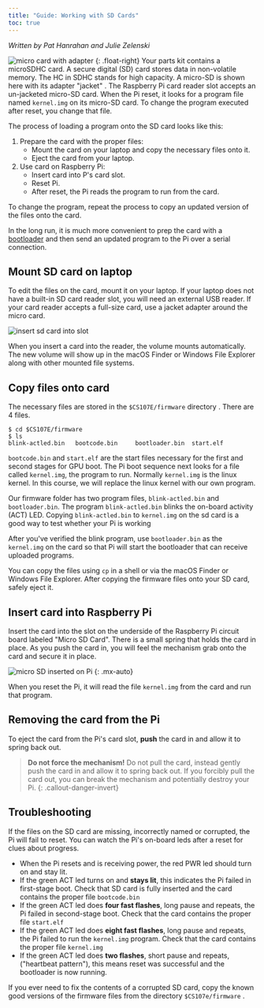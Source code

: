 ```yaml
---
title: "Guide: Working with SD Cards"
toc: true
---
```


*Written by Pat Hanrahan and Julie Zelenski*

![micro card with adapter](../images/sd.kingston.jpg)
{: .float-right}
Your parts kit contains a microSDHC card. A secure digital (SD) card
stores data in non-volatile memory. The HC in SDHC stands for high
capacity. A micro-SD is shown here with its adapter "jacket" . The Raspberry Pi card reader slot accepts an un-jacketed micro-SD card. When the Pi reset, it looks for a program file named `kernel.img` on its micro-SD card. To change the program executed after reset, you change that file. 

The process of loading a program onto the SD card looks like this:

1. Prepare the card with the proper files:
    - Mount the card on your laptop and copy the necessary files onto it. 
    - Eject the card from your laptop.
2. Use card on Raspberry Pi:
    - Insert card into P's card slot. 
    - Reset Pi.
    - After reset, the Pi reads the program to run from the card.

To change the program, repeat the process to copy an updated version of the files onto the card. 

In the long run, it is much more convenient to prep the card with a [bootloader](/guides/bootloader) and then send an updated program to the Pi over a serial connection.

## Mount SD card on laptop
To edit the files on the card, mount it on your laptop. If your laptop does not have a built-in SD card reader slot, you will need an external USB reader. If your card reader accepts a full-size card, use a jacket adapter around the micro card.

![insert sd card into slot](../images/sd.mac.jpg)

When you insert a card into the reader, the volume mounts automatically. The new volume will show up in the macOS Finder or Windows File Explorer along with other mounted file systems.

## Copy files onto card
The necessary files are stored in the `$CS107E/firmware` directory . There are 4 files.

```console
$ cd $CS107E/firmware
$ ls
blink-actled.bin   bootcode.bin     bootloader.bin  start.elf
```

`bootcode.bin` and `start.elf` are the start files necessary for the first and second stages for GPU boot. The Pi boot sequence next looks for a file called `kernel.img`, the program to run. Normally `kernel.img` is the linux kernel. In this course, we will replace the linux kernel with our own program.

Our firmware folder has two program files, `blink-actled.bin` and
`bootloader.bin`.  The program `blink-actled.bin`
blinks the on-board activity (ACT) LED.  Copying `blink-actled.bin`
to `kernel.img` on the sd card is a good way to test whether your Pi is working

After you've verified the blink program, use `bootloader.bin` as the `kernel.img` on the card so that Pi will start the bootloader that can receive uploaded programs. 

You can copy the files using `cp` in a shell or via the macOS Finder or Windows File Explorer. After copying the firmware files onto your SD card, safely eject it.

## Insert card into Raspberry Pi
Insert the card into the slot on the underside of the Raspberry Pi circuit board labeled "Micro SD Card". There is a small spring that holds the card in place. As you push the card in, you will feel the mechanism grab onto the card and secure it in place.

![micro SD inserted on Pi](../images/sd.pi.jpg)
{: .mx-auto}

When you reset the Pi, it will read the file `kernel.img` from the card and run that program.

## Removing the card from the Pi
To eject the card from the Pi's card slot, __push__ the card in and allow it to spring back out.

>**Do not force the mechanism!** Do not pull the card, instead gently push the card in and allow it to spring back out. If you forcibly pull the card out, you can break the mechanism and potentially destroy your Pi.
{: .callout-danger-invert}

## Troubleshooting

If the files on the SD card are missing, incorrectly named or corrupted, the Pi will fail to reset. You can watch the Pi's on-board leds after a reset for clues about progress.  
- When the Pi resets and is receiving power, the red PWR led should turn on and stay lit.
- If the green ACT led turns on and __stays lit__, this indicates the Pi failed in first-stage boot. Check that SD card is fully inserted and the card contains the proper file `bootcode.bin`
- If the green ACT led does __four fast flashes__, long pause and repeats, the Pi failed in second-stage boot. Check that the card contains the proper file `start.elf`
- If the green ACT led does __eight fast flashes__, long pause and repeats, the Pi failed to run the `kernel.img` program. Check that the card contains the proper file `kernel.img`
- If the green ACT led does __two flashes__, short pause and repeats, ("heartbeat pattern"), this means reset was successful and the bootloader is now running.

If you ever need to fix the contents of a corrupted SD card, copy the known good versions of the firmware files from the directory `$CS107e/firmware` .